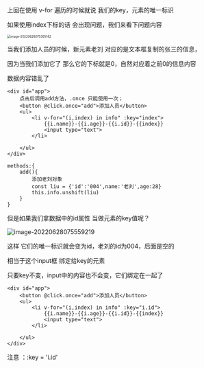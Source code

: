 上回在使用 v-for 遍历的时候就说 我们的key，元素的唯一标识

如果使用index下标的话 会出现问题，我们来看下问题内容

<img src="C:\Users\Administrator\AppData\Roaming\Typora\typora-user-images\image-20220628075305142.png" alt="image-20220628075305142" style="zoom:50%;" />

当我们添加人员的时候，新元素老刘 对应的是文本框复制的张三的信息，

因为当我们添加它了 那么它的下标就是0，自然对应着之前0的信息内容

数据内容错乱了

```
<div id="app">
	点击后调用add方法，.once 只能使用一次；
    <button @click.once="add">添加人员</button>
    <ul>
        <li v-for="(i,index) in info" :key="index">
            {{i.name}}-{{i.age}}-{{i.id}}-{{index}}
            <input type="text"> 
        </li>

    </ul>
</div>

methods:{
    add(){
    	添加老刘对象
        const liu = {'id':'004',name:'老刘',age:28}
        this.info.unshift(liu)
    }
}
```

但是如果我们拿数据中的id属性 当做元素的key值呢？

![image-20220628075559219](C:\Users\Administrator\AppData\Roaming\Typora\typora-user-images\image-20220628075559219.png)

这样 它们的唯一标识就会变为id，老刘的id为004，后面是空的

相当于这个input框 绑定给key的元素

只要key不变，input中的内容也不会变，它们绑定在一起了

```
<div id="app">
    <button @click.once="add">添加人员</button>
    <ul>
        <li v-for="(i,index) in info" :key="i.id">
            {{i.name}}-{{i.age}}-{{i.id}}-{{index}}
            <input type="text"> 
        </li>

    </ul>
</div>
```

注意 ：:key = 'i.id'